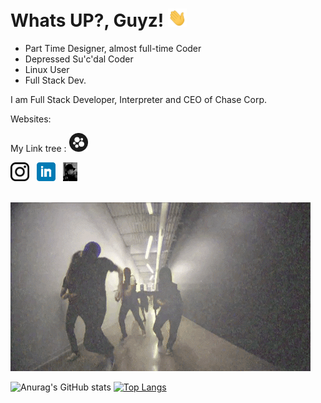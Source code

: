 <!DOCTYPE html>


<html>

<head>
  
# Whats UP?, Guyz! <img src="https://github.com/MacallanTheRoot/MacallanTheRoot/blob/main/assets/wave.gif" width="30px">
<head>

<body>
 
- Part Time Designer, almost full-time Coder 
- Depressed Su'c'dal Coder
- Linux User
- Full Stack Dev.
  
<p>I am Full Stack Developer, Interpreter and CEO of Chase Corp.<p>

              
  <p>Websites:<br><p>
 
 My Link tree :  <a href="https://beacons.ai/macallantheroot"><img height="30" src="https://github.com/MacallanTheRoot/MacallanTheRoot/blob/main/assets/beacons.png?raw=true"></a>&nbsp;&nbsp; <br>

    
  
  <a href="https://instagram.com/hamzaefesahinbas"><img height="30" src="https://github.com/MacallanTheRoot/MacallanTheRoot/blob/main/assets/instagram.png?raw=true"></a>&nbsp;&nbsp;
<a href="https://www.linkedin.com/in/hamza-efe-%C5%9F-018178213/"><img height="30" src="https://github.com/MacallanTheRoot/MacallanTheRoot/blob/main/assets/linkedin.png?raw=true"></a>&nbsp;&nbsp;
<a href="https://h.efesahinbas.com/"><img height="30" src="https://github.com/MacallanTheRoot/MacallanTheRoot/blob/main/assets/macallan.ico?raw=true"><a> 
  
  <br>      
<img src="https://github.com/MacallanTheRoot/MacallanTheRoot/blob/main/assets/niggaz.gif?raw=true">   
  <br>

![Anurag's GitHub stats](https://github-readme-stats.vercel.app/api?username=macallantheroot&show_icons=true&theme=tokyonight)
  [![Top Langs](https://github-readme-stats.vercel.app/api/top-langs/?username=macallantheroot&layout=compact)](https://github.com/anuraghazra/github-readme-stats)
